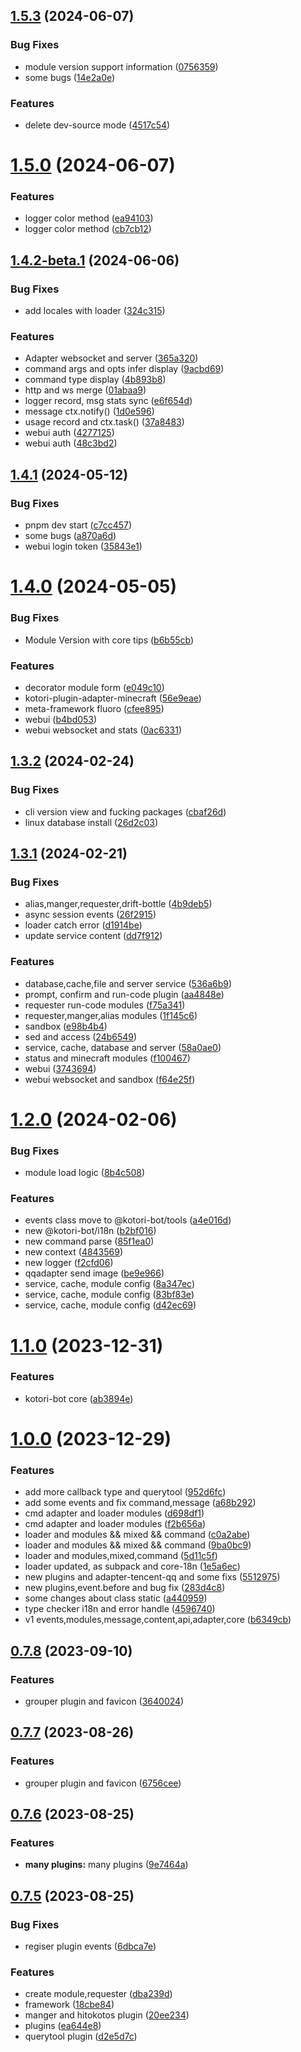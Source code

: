 ## [1.5.3](https://github.com/kotorijs/kotori/compare/v1.5.0...v1.5.3) (2024-06-07)

### Bug Fixes

- module version support information ([0756359](https://github.com/kotorijs/kotori/commit/07563592c160edd437d110cf54daba3062953072))
- some bugs ([14e2a0e](https://github.com/kotorijs/kotori/commit/14e2a0ef2ed8dd759882e9d343af4bfa8f13899e))

### Features

- delete dev-source mode ([4517c54](https://github.com/kotorijs/kotori/commit/4517c5405576a9cdec4241ae4284c0a833c1e985))

# [1.5.0](https://github.com/kotorijs/kotori/compare/v1.4.2-beta.1...v1.5.0) (2024-06-07)

### Features

- logger color method ([ea94103](https://github.com/kotorijs/kotori/commit/ea94103a4a65f5da78c62e5d952a6c41d6df916c))
- logger color method ([cb7cb12](https://github.com/kotorijs/kotori/commit/cb7cb128b3fe8eac2799d4a98eaadae04de246c5))

## [1.4.2-beta.1](https://github.com/kotorijs/kotori/compare/v1.4.1...v1.4.2-beta.1) (2024-06-06)

### Bug Fixes

- add locales with loader ([324c315](https://github.com/kotorijs/kotori/commit/324c315bc8f3e97618e5006f1140ac00ec904c7d))

### Features

- Adapter websocket and server ([365a320](https://github.com/kotorijs/kotori/commit/365a3205dc78c3a2064f975b3e7bc53a027287f2))
- command args and opts infer display ([9acbd69](https://github.com/kotorijs/kotori/commit/9acbd699359f16639b21845196c501203596e440))
- command type display ([4b893b8](https://github.com/kotorijs/kotori/commit/4b893b891006ed6e5f6ca132a869b1f5a0364970))
- http and ws merge ([01abaa9](https://github.com/kotorijs/kotori/commit/01abaa976b6570e08503d50d11e0dd56b910cd02))
- logger record, msg stats sync ([e6f654d](https://github.com/kotorijs/kotori/commit/e6f654d2c63aa80b34a7c08db763b04da764654e))
- message ctx.notify() ([1d0e596](https://github.com/kotorijs/kotori/commit/1d0e596c80bf970db36ca13929f06ddf2533a6a2))
- usage record and ctx.task() ([37a8483](https://github.com/kotorijs/kotori/commit/37a848328dae6fdc951a88b6cf63839c0282bdca))
- webui auth ([4277125](https://github.com/kotorijs/kotori/commit/42771258b055cdebe9a80c779b74703249f0cdbe))
- webui auth ([48c3bd2](https://github.com/kotorijs/kotori/commit/48c3bd290cee3138274254f47350c64bb37b7751))

## [1.4.1](https://github.com/kotorijs/kotori/compare/v1.4.0...v1.4.1) (2024-05-12)

### Bug Fixes

- pnpm dev start ([c7cc457](https://github.com/kotorijs/kotori/commit/c7cc457b9d76184508cd2dc28f174f4ef83ff21f))
- some bugs ([a870a6d](https://github.com/kotorijs/kotori/commit/a870a6dd783afb54d78bae789b38cd5f1d79faca))
- webui login token ([35843e1](https://github.com/kotorijs/kotori/commit/35843e10eacbba61c0a9002c855cef0a2be49121))

# [1.4.0](https://github.com/kotorijs/kotori/compare/v1.3.2...v1.4.0) (2024-05-05)

### Bug Fixes

- Module Version with core tips ([b6b55cb](https://github.com/kotorijs/kotori/commit/b6b55cb524596e22a7e1fd1cfea952e29a82049c))

### Features

- decorator module form ([e049c10](https://github.com/kotorijs/kotori/commit/e049c10456f099c7b56a9642887de0de0fd38b0f))
- kotori-plugin-adapter-minecraft ([56e9eae](https://github.com/kotorijs/kotori/commit/56e9eaef6ed1702a164b2596b3389248d0b2d0b5))
- meta-framework fluoro ([cfee895](https://github.com/kotorijs/kotori/commit/cfee895cf4e7011dd2850e679fb96fe0ca805993))
- webui ([b4bd053](https://github.com/kotorijs/kotori/commit/b4bd053df6407576b507363f55a3083b7b3daef3))
- webui websocket and stats ([0ac6331](https://github.com/kotorijs/kotori/commit/0ac63314eb8b72b6ed5136634bb75933255fcf54))

## [1.3.2](https://github.com/kotorijs/kotori/compare/v1.3.1...v1.3.2) (2024-02-24)

### Bug Fixes

- cli version view and fucking packages ([cbaf26d](https://github.com/kotorijs/kotori/commit/cbaf26d43afa5b4dfef003cbf5f8fc2ef209cc51))
- linux database install ([26d2c03](https://github.com/kotorijs/kotori/commit/26d2c03f32097ac5ab8d5a4e63e3444735f94c4f))

## [1.3.1](https://github.com/kotorijs/kotori/compare/v1.2.0...v1.3.1) (2024-02-21)

### Bug Fixes

- alias,manger,requester,drift-bottle ([4b9deb5](https://github.com/kotorijs/kotori/commit/4b9deb5308d196c89c71d0ba8d22b280dd60d7ae))
- async session events ([26f2915](https://github.com/kotorijs/kotori/commit/26f29157dd1db49e65c428bf570813a8ab684d00))
- loader catch error ([d1914be](https://github.com/kotorijs/kotori/commit/d1914bee4d1b2adec136195004442706a8a97b85))
- update service content ([dd7f912](https://github.com/kotorijs/kotori/commit/dd7f9122f50bcba3ad8669bbcd0f641aced0195e))

### Features

- database,cache,file and server service ([536a6b9](https://github.com/kotorijs/kotori/commit/536a6b92886af2e53d3b2b8375e3615da7a54968))
- prompt, confirm and run-code plugin ([aa4848e](https://github.com/kotorijs/kotori/commit/aa4848e6bdf8a85af60125a7ac679ce3e83fa30c))
- requester run-code modules ([f75a341](https://github.com/kotorijs/kotori/commit/f75a341642784e0bad6b4ea2266501055b721c15))
- requester,manger,alias modules ([1f145c6](https://github.com/kotorijs/kotori/commit/1f145c6f9d060774edd02268194b3609b88cd7b8))
- sandbox ([e98b4b4](https://github.com/kotorijs/kotori/commit/e98b4b48a5de66427456dce94758695f7a7b0703))
- sed and access ([24b6549](https://github.com/kotorijs/kotori/commit/24b6549b9a8f4157ad302ad29f1df83e25d68db4))
- service, cache, database and server ([58a0ae0](https://github.com/kotorijs/kotori/commit/58a0ae02b60493f2fc205c125856b8ed7a7d7d89))
- status and minecraft modules ([f100467](https://github.com/kotorijs/kotori/commit/f100467a15ec95dcecaa52fcbeca530d9be49b8c))
- webui ([3743694](https://github.com/kotorijs/kotori/commit/37436945c5ba6e2a8d18aad17d27613f6f975dd5))
- webui websocket and sandbox ([f64e25f](https://github.com/kotorijs/kotori/commit/f64e25f196756287c9f0b0087493eb184e10201a))

# [1.2.0](https://github.com/kotorijs/kotori/compare/v1.1.0...v1.2.0) (2024-02-06)

### Bug Fixes

- module load logic ([8b4c508](https://github.com/kotorijs/kotori/commit/8b4c508e24315f167ed5cd02d505134586de7259))

### Features

- events class move to @kotori-bot/tools ([a4e016d](https://github.com/kotorijs/kotori/commit/a4e016d9e898932af8017f0251a5a1d951ab2a7b))
- new @kotori-bot/i18n ([b2bf016](https://github.com/kotorijs/kotori/commit/b2bf0161f10b2dec494ca3d109fc36ff853d8377))
- new command parse ([85f1ea0](https://github.com/kotorijs/kotori/commit/85f1ea031073f636c2e0374e7bce979d91d3648c))
- new context ([4843569](https://github.com/kotorijs/kotori/commit/4843569e9242aba4c1af48c0ccf6f532e229c392))
- new logger ([f2cfd06](https://github.com/kotorijs/kotori/commit/f2cfd067bbd20e70eed00d6e8d662b15b7baf1a8))
- qqadapter send image ([be9e966](https://github.com/kotorijs/kotori/commit/be9e966c8c44e0057a8a22110c979b2502d753c8))
- service, cache, module config ([8a347ec](https://github.com/kotorijs/kotori/commit/8a347ec0b8c4225914847009d17573c6dadfc6a3))
- service, cache, module config ([83bf83e](https://github.com/kotorijs/kotori/commit/83bf83eba328ac55adcebf2b4387ec5277c2c385))
- service, cache, module config ([d42ec69](https://github.com/kotorijs/kotori/commit/d42ec69cf53450ffc776e1aaf28a360da758f389))

# [1.1.0](https://github.com/kotorijs/kotori/compare/v1.0.0...v1.1.0) (2023-12-31)

### Features

- kotori-bot core ([ab3894e](https://github.com/kotorijs/kotori/commit/ab3894e54a391653b3169ddbb6770d17e85bd8d3))

# [1.0.0](https://github.com/kotorijs/kotori/compare/v0.7.8...v1.0.0) (2023-12-29)

### Features

- add more callback type and querytool ([952d6fc](https://github.com/kotorijs/kotori/commit/952d6fc9e2bd34af3c7f77c63e8652c8ad7a14bb))
- add some events and fix command,message ([a68b292](https://github.com/kotorijs/kotori/commit/a68b292b165b02707cce04818c0226adc9876e21))
- cmd adapter and loader modules ([d698df1](https://github.com/kotorijs/kotori/commit/d698df1cdae524c43a39bd75aeebde8c32fdca39))
- cmd adapter and loader modules ([f2b656a](https://github.com/kotorijs/kotori/commit/f2b656a3a367d74a1b16a058430d7027b539a2e4))
- loader and modules && mixed && command ([c0a2abe](https://github.com/kotorijs/kotori/commit/c0a2abe5a27dbb7a3f5523861ca1310c76b1645f))
- loader and modules && mixed && command ([9ba0bc9](https://github.com/kotorijs/kotori/commit/9ba0bc98a18aa193d588630c8c6ca8c9ab3a25e8))
- loader and modules,mixed,command ([5d11c5f](https://github.com/kotorijs/kotori/commit/5d11c5f1e25fbd30a49a5333661e1c052bdf83d2))
- loader updated, as subpack and core-18n ([1e5a6ec](https://github.com/kotorijs/kotori/commit/1e5a6ec12cc7a3ee697fc0d4249acc2e74fe4220))
- new plugins and adapter-tencent-qq and some fixs ([5512975](https://github.com/kotorijs/kotori/commit/55129758c529cf7ac6cc446ed2202d14c6446a63))
- new plugins,event.before and bug fix ([283d4c8](https://github.com/kotorijs/kotori/commit/283d4c8505b828151ff84e16bfdb23d7928135ae))
- some changes about class static ([a440959](https://github.com/kotorijs/kotori/commit/a4409593f645004b2465af2cafe7304205262bff))
- type checker i18n and error handle ([4596740](https://github.com/kotorijs/kotori/commit/45967408dcd3957a433d7f0aa0b01dd79931ef89))
- v1 events,modules,message,content,api,adapter,core ([b6349cb](https://github.com/kotorijs/kotori/commit/b6349cb075f1caf7d1151e607e368f4e5de44c45))

## [0.7.8](https://github.com/kotorijs/kotori/compare/v0.7.7...v0.7.8) (2023-09-10)

### Features

- grouper plugin and favicon ([3640024](https://github.com/kotorijs/kotori/commit/3640024d5a8b289826b2068a4a78b9397b9fdb5f))

## [0.7.7](https://github.com/kotorijs/kotori/compare/v0.7.6...v0.7.7) (2023-08-26)

### Features

- grouper plugin and favicon ([6756cee](https://github.com/kotorijs/kotori/commit/6756cee88a5bf1e1b9e88a2becef1023ca401b3a))

## [0.7.6](https://github.com/kotorijs/kotori/compare/v0.7.5...v0.7.6) (2023-08-25)

### Features

- **many plugins:** many plugins ([9e7464a](https://github.com/kotorijs/kotori/commit/9e7464ad6c0bc3e10a673063d762eb469b8cf74c))

## [0.7.5](https://github.com/kotorijs/kotori/compare/dba239dbd4f1c4fe0067e4b603aab62c31049063...v0.7.5) (2023-08-25)

### Bug Fixes

- regiser plugin events ([6dbca7e](https://github.com/kotorijs/kotori/commit/6dbca7e436abc05842f51154af12a12d22e7c196))

### Features

- create module,requester ([dba239d](https://github.com/kotorijs/kotori/commit/dba239dbd4f1c4fe0067e4b603aab62c31049063))
- framework ([18cbe84](https://github.com/kotorijs/kotori/commit/18cbe84ecb5cbbca91c009db5f2e2bd5db0a9351))
- manger and hitokotos plugin ([20ee234](https://github.com/kotorijs/kotori/commit/20ee23496a209433c656032d300e5474da664945))
- plugins ([ea644e8](https://github.com/kotorijs/kotori/commit/ea644e85641f39ddbe2fb0b3790cd401d2c758b8))
- querytool plugin ([d2e5d7c](https://github.com/kotorijs/kotori/commit/d2e5d7c1465d58b84fb916d52c71985bd391f75f))

